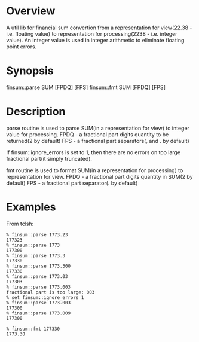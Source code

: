 Overview
========

A util lib for financial sum convertion from a representation for view(22.38 - 
i.e. floating value) to representation for processing(2238 - i.e. integer
value). An integer value is used in integer arithmetic to eliminate floating
point errors.

Synopsis
========

finsum::parse SUM [FPDQ] [FPS]
finsum::fmt SUM [FPDQ] [FPS]

Description
===========

parse routine is used to parse SUM(in a representation for view) to 
integer value for processing.
FPDQ - a fractional part digits quantity to be returned(2 by default)
FPS - a fractional part separators(, and . by default)

If finsum::ignore\_errors is set to 1, then there are no errors on
too large fractional part(it simply truncated).

fmt routine is used to format SUM(in a representation for processing) to
representation for view.
FPDQ - a fractional part digits quantity in SUM(2 by default)
FPS - a fractional part separator(. by default)

Examples
========

From tclsh:

```
% finsum::parse 1773.23
177323
% finsum::parse 1773
177300
% finsum::parse 1773.3
177330
% finsum::parse 1773.300
177330
% finsum::parse 1773.03
177303
% finsum::parse 1773.003
fractional part is too large: 003
% set finsum::ignore_errors 1
% finsum::parse 1773.003
177300
% finsum::parse 1773.009
177300
```

```
% finsum::fmt 177330
1773.30
```
